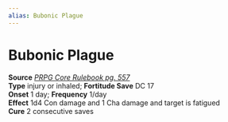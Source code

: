 ```yaml
---
alias: Bubonic Plague
---
```


# Bubonic Plague

**Source** [_PRPG Core Rulebook pg. 557_](http://paizo.com/pathfinderRPG/v5748btpy88yj)  
**Type** injury or inhaled; **Fortitude Save** DC 17  
**Onset** 1 day; **Frequency** 1/day  
**Effect** 1d4 Con damage and 1 Cha damage and target is fatigued  
**Cure** 2 consecutive saves
